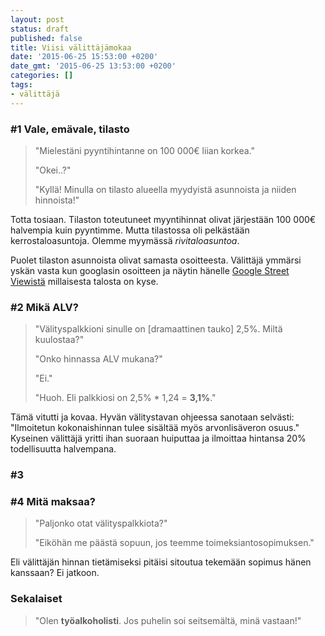 ```yaml
---
layout: post
status: draft
published: false
title: Viisi välittäjämokaa
date: '2015-06-25 15:53:00 +0200'
date_gmt: '2015-06-25 13:53:00 +0200'
categories: [] 
tags:
- välittäjä
---
```




### #1 Vale, emävale, tilasto

<blockquote>
  <p>"Mielestäni pyyntihintanne on 100 000€ liian korkea."</p>
  <p>"Okei..?"</p>
  <p>"Kyllä! Minulla on tilasto alueella myydyistä asunnoista ja niiden hinnoista!"</p>
</blockquote>

Totta tosiaan. Tilaston toteutuneet myyntihinnat olivat järjestään 100 000€ halvempia
kuin pyyntimme. Mutta tilastossa oli pelkästään kerrostaloasuntoja. Olemme myymässä _rivitaloasuntoa_.

Puolet tilaston asunnoista olivat samasta osoitteesta. Välittäjä ymmärsi yskän 
vasta kun googlasin osoitteen ja näytin hänelle [Google Street Viewistä](https://goo.gl/maps/Cq4VC)
millaisesta talosta on kyse.

### #2 Mikä ALV?
<blockquote>
  <p>"Välityspalkkioni sinulle on [dramaattinen tauko] 2,5%. Miltä kuulostaa?"</p>
  <p>"Onko hinnassa ALV mukana?"</p>
  <p>"Ei."</p>
  <p>"Huoh. Eli palkkiosi on 2,5% * 1,24 = <strong>3,1%</strong>."</p>
</blockquote>

Tämä vitutti ja kovaa. Hyvän välitystavan ohjeessa sanotaan selvästi: "Ilmoitetun
kokonaishinnan tulee sisältää myös arvonlisäveron osuus." Kyseinen välittäjä yritti
ihan suoraan huiputtaa ja ilmoittaa hintansa 20% todellisuutta halvempana.

### #3 

### #4 Mitä maksaa?
<blockquote>
  <p>"Paljonko otat välityspalkkiota?"</p>
  <p>"Eiköhän me päästä sopuun, jos teemme toimeksiantosopimuksen."</p>
</blockquote>

Eli välittäjän hinnan tietämiseksi pitäisi sitoutua tekemään sopimus hänen kanssaan? Ei jatkoon.


### Sekalaiset

<blockquote>
  "Olen <strong>työalkoholisti</strong>. Jos puhelin soi seitsemältä, minä vastaan!"
</blockquote>

